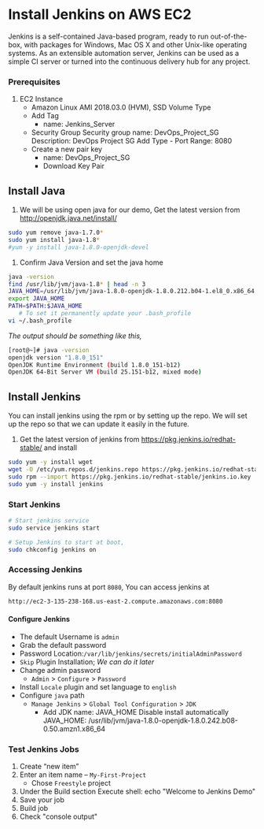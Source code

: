 # Install Jenkins on AWS EC2
Jenkins is a self-contained Java-based program, ready to run out-of-the-box, with packages for Windows, Mac OS X and other Unix-like operating systems. As an extensible automation server, Jenkins can be used as a simple CI server or turned into the continuous delivery hub for any project.


### Prerequisites
1. EC2 Instance 
   - Amazon Linux AMI 2018.03.0 (HVM), SSD Volume Type
   - Add Tag
      - name: Jenkins_Server
   - Security Group
      Security group name: DevOps_Project_SG
      Description: DevOps Project SG
      Add Type
         - Port Range: 8080
   - Create a new pair key
      - name: DevOps_Project_SG
      - Download Key Pair

## Install Java
1. We will be using open java for our demo, Get the latest version from http://openjdk.java.net/install/
```sh
sudo yum remove java-1.7.0*
sudo yum install java-1.8*
#yum -y install java-1.8.0-openjdk-devel
```

1. Confirm Java Version and set the java home
```sh
java -version
find /usr/lib/jvm/java-1.8* | head -n 3
JAVA_HOME=/usr/lib/jvm/java-1.8.0-openjdk-1.8.0.212.b04-1.el8_0.x86_64
export JAVA_HOME
PATH=$PATH:$JAVA_HOME
   # To set it permanently update your .bash_profile
vi ~/.bash_profile
```
   _The output should be something like this,_
   ```sh
[root@~]# java -version
openjdk version "1.8.0_151"
OpenJDK Runtime Environment (build 1.8.0_151-b12)
OpenJDK 64-Bit Server VM (build 25.151-b12, mixed mode)
```

## Install Jenkins
 You can install jenkins using the rpm or by setting up the repo. We will set up the repo so that we can update it easily in the future.
1. Get the latest version of jenkins from https://pkg.jenkins.io/redhat-stable/ and install
```sh
sudo yum -y install wget
wget -O /etc/yum.repos.d/jenkins.repo https://pkg.jenkins.io/redhat-stable/jenkins.repo
sudo rpm --import https://pkg.jenkins.io/redhat-stable/jenkins.io.key
sudo yum -y install jenkins
```

   ### Start Jenkins
```sh
# Start jenkins service
sudo service jenkins start

# Setup Jenkins to start at boot,
sudo chkconfig jenkins on
```

   ### Accessing Jenkins
   By default jenkins runs at port `8080`, You can access jenkins at
   ```sh
   http://ec2-3-135-238-168.us-east-2.compute.amazonaws.com:8080
   ```
  #### Configure Jenkins
- The default Username is `admin`
- Grab the default password 
- Password Location:`/var/lib/jenkins/secrets/initialAdminPassword`
- `Skip` Plugin Installation; _We can do it later_
- Change admin password
   - `Admin` > `Configure` > `Password`
- Install `Locale` plugin and set language to `english`
- Configure `java` path
  - `Manage Jenkins` > `Global Tool Configuration` > `JDK`  
      - Add JDK
         name: JAVA_HOME
         Disable install automatically
         JAVA_HOME: /usr/lib/jvm/java-1.8.0-openjdk-1.8.0.242.b08-0.50.amzn1.x86_64


### Test Jenkins Jobs
1. Create “new item”
1. Enter an item name – `My-First-Project`
   - Chose `Freestyle` project
1. Under the Build section
	Execute shell: echo "Welcome to Jenkins Demo"
1. Save your job 
1. Build job
1. Check "console output"

